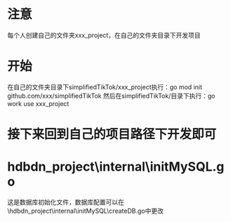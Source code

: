 # 注意
每个人创建自己的文件夹xxx_project，在自己的文件夹目录下开发项目
# 开始 
在自己的文件夹目录下simplifiedTikTok/xxx_project执行：go mod init github.com/xxx/simplifiedTikTok
然后在simplifiedTikTok/目录下执行：go work use xxx_project
# 接下来回到自己的项目路径下开发即可

# hdbdn_project\internal\initMySQL.go
这是数据库初始化文件，数据库配置可以在\hdbdn_project\internal\initMySQL\createDB.go中更改
